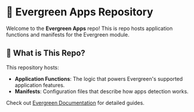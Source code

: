 # 🌲 Evergreen Apps Repository

Welcome to the **Evergreen Apps** repo! This is repo hosts application functions and manifests for the Evergreen module.

## 🚀 What is This Repo?

This repository hosts:

- **Application Functions**: The logic that powers Evergreen's supported application features.
- **Manifests**: Configuration files that describe how apps detection works.

Check out [Evergreen Documentation](https://eucpilots.com/evergreen-docs) for detailed guides.
